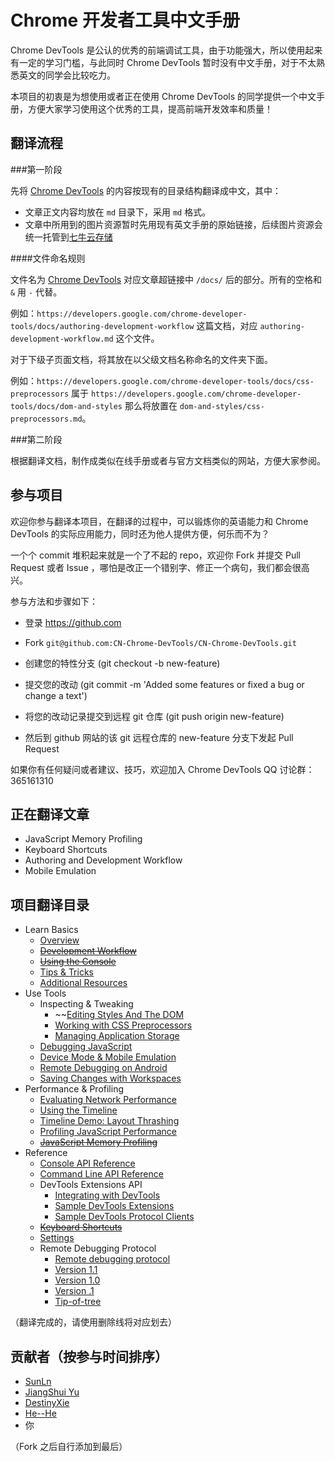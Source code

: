 Chrome 开发者工具中文手册
===============

Chrome DevTools 是公认的优秀的前端调试工具，由于功能强大，所以使用起来有一定的学习门槛，与此同时 Chrome DevTools 暂时没有中文手册，对于不太熟悉英文的同学会比较吃力。

本项目的初衷是为想使用或者正在使用 Chrome DevTools 的同学提供一个中文手册，方便大家学习使用这个优秀的工具，提高前端开发效率和质量！


## 翻译流程

###第一阶段

先将 [Chrome DevTools](https://developer.chrome.com/devtools/index) 的内容按现有的目录结构翻译成中文，其中：

- 文章正文内容均放在 `md` 目录下，采用 `md` 格式。
- 文章中所用到的图片资源暂时先用现有英文手册的原始链接，后续图片资源会统一托管到[七牛云存储](http://www.qiniu.com/)

####文件命名规则

文件名为 [Chrome DevTools](https://developers.google.com/chrome-developer-tools/) 对应文章超链接中 `/docs/` 后的部分。所有的空格和 `&` 用 `-` 代替。

例如：`https://developers.google.com/chrome-developer-tools/docs/authoring-development-workflow` 这篇文档，对应 `authoring-development-workflow.md` 这个文件。

对于下级子页面文档，将其放在以父级文档名称命名的文件夹下面。

例如：`https://developers.google.com/chrome-developer-tools/docs/css-preprocessors` 属于 `https://developers.google.com/chrome-developer-tools/docs/dom-and-styles` 那么将放置在 `dom-and-styles/css-preprocessors.md`。

###第二阶段

根据翻译文档，制作成类似在线手册或者与官方文档类似的网站，方便大家参阅。

## 参与项目

欢迎你参与翻译本项目，在翻译的过程中，可以锻炼你的英语能力和 Chrome DevTools 的实际应用能力，同时还为他人提供方便，何乐而不为？

一个个 commit 堆积起来就是一个了不起的 repo，欢迎你 Fork 并提交 Pull Request 或者 Issue ，哪怕是改正一个错别字、修正一个病句，我们都会很高兴。

参与方法和步骤如下：

* 登录 https://github.com

* Fork `git@github.com:CN-Chrome-DevTools/CN-Chrome-DevTools.git`

* 创建您的特性分支 (git checkout -b new-feature)

* 提交您的改动 (git commit -m 'Added some features or fixed a bug or change a text')

* 将您的改动记录提交到远程 git 仓库 (git push origin new-feature)

* 然后到 github 网站的该 git 远程仓库的 new-feature 分支下发起 Pull Request

如果你有任何疑问或者建议、技巧，欢迎加入 Chrome DevTools QQ 讨论群：365161310

## 正在翻译文章

* JavaScript Memory Profiling
* Keyboard Shortcuts
* Authoring and Development Workflow
* Mobile Emulation

## 项目翻译目录

* Learn Basics
	* [Overview](https://developer.chrome.com/devtools/index)
	* ~~[Development Workflow](https://developer.chrome.com/devtools/docs/authoring-development-workflow)~~
	* ~~[Using the Console](https://developer.chrome.com/devtools/docs/console)~~
	* [Tips & Tricks](https://developer.chrome.com/devtools/docs/tips-and-tricks)
	* [Additional Resources](https://developer.chrome.com/devtools/docs/videos)
* Use Tools
	* Inspecting & Tweaking
		* ~~[Editing Styles And The DOM](https://developer.chrome.com/devtools/docs/dom-and-styles)
		* [Working with CSS Preprocessors](https://developer.chrome.com/devtools/docs/css-preprocessors)
		* [Managing Application Storage](https://developer.chrome.com/devtools/docs/resource-panel)
	* [Debugging JavaScript](https://developer.chrome.com/devtools/docs/javascript-debugging)
	* [Device Mode & Mobile Emulation](https://developer.chrome.com/devtools/docs/device-mode)
	* [Remote Debugging on Android](https://developer.chrome.com/devtools/docs/remote-debugging)
	* [Saving Changes with Workspaces](https://developer.chrome.com/devtools/docs/workspaces)
* Performance & Profiling
	* [Evaluating Network Performance](https://developer.chrome.com/devtools/docs/network)
	* [Using the Timeline](https://developer.chrome.com/devtools/docs/timeline)
	* [Timeline Demo: Layout Thrashing](https://developer.chrome.com/devtools/docs/demos/too-much-layout/index)
	* [Profiling JavaScript Performance](https://developer.chrome.com/devtools/docs/cpu-profiling)
	* ~~[JavaScript Memory Profiling](https://developer.chrome.com/devtools/docs/javascript-memory-profiling)~~
* Reference
	* [Console API Reference](https://developer.chrome.com/devtools/docs/console-api)
	* [Command Line API Reference](https://developer.chrome.com/devtools/docs/commandline-api)
	* DevTools Extensions API
		* [Integrating with DevTools](https://developer.chrome.com/devtools/docs/integrating)
		* [Sample DevTools Extensions](https://developer.chrome.com/devtools/docs/sample-extensions)
		* [Sample DevTools Protocol Clients](https://developer.chrome.com/devtools/docs/debugging-clients)
	* ~~[Keyboard Shortcuts](https://developer.chrome.com/devtools/docs/shortcuts)~~
	* [Settings](https://developer.chrome.com/devtools/docs/settings)
	* Remote Debugging Protocol
		* [Remote debugging protocol](https://developer.chrome.com/devtools/docs/debugger-protocol)
		* [Version 1.1](https://developer.chrome.com/devtools/docs/protocol/1.1/index)
		* [Version 1.0](https://developer.chrome.com/devtools/docs/protocol/1.0/index)
		* [Version .1](https://developer.chrome.com/devtools/docs/protocol/0.1/index)
		* [Tip-of-tree](https://developer.chrome.com/devtools/docs/protocol/tot/index)

（翻译完成的，请使用删除线将对应划去）

## 贡献者（按参与时间排序）

- [SunLn](https://github.com/SunLn)
- [JiangShui Yu](https://github.com/yujiangshui)
- [DestinyXie](https://github.com/DestinyXie)
- [He--He](https://github.com/He--He)
- 你

（Fork 之后自行添加到最后）
